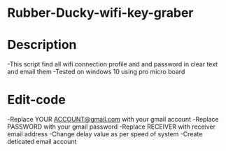 # Rubber-Ducky-wifi-key-graber
# Description
  -This script find all wifi connection profile and and password in clear text and email them 
  -Tested on windows 10 using pro micro board
# Edit-code
  -Replace YOUR ACCOUNT@gmail.com with your gmail account
  -Replace PASSWORD with your gmail password
  -Replace RECEIVER with receiver email address
  -Change delay value as per speed of system
  -Create deticated email account
 
